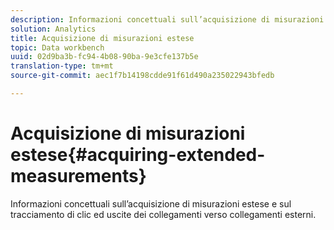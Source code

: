 ```yaml
---
description: Informazioni concettuali sull’acquisizione di misurazioni estese e sul tracciamento di clic ed uscite dei collegamenti verso collegamenti esterni.
solution: Analytics
title: Acquisizione di misurazioni estese
topic: Data workbench
uuid: 02d9ba3b-fc94-4b08-90ba-9e3cfe137b5e
translation-type: tm+mt
source-git-commit: aec1f7b14198cdde91f61d490a235022943bfedb

---
```



# Acquisizione di misurazioni estese{#acquiring-extended-measurements}

Informazioni concettuali sull’acquisizione di misurazioni estese e sul tracciamento di clic ed uscite dei collegamenti verso collegamenti esterni.

